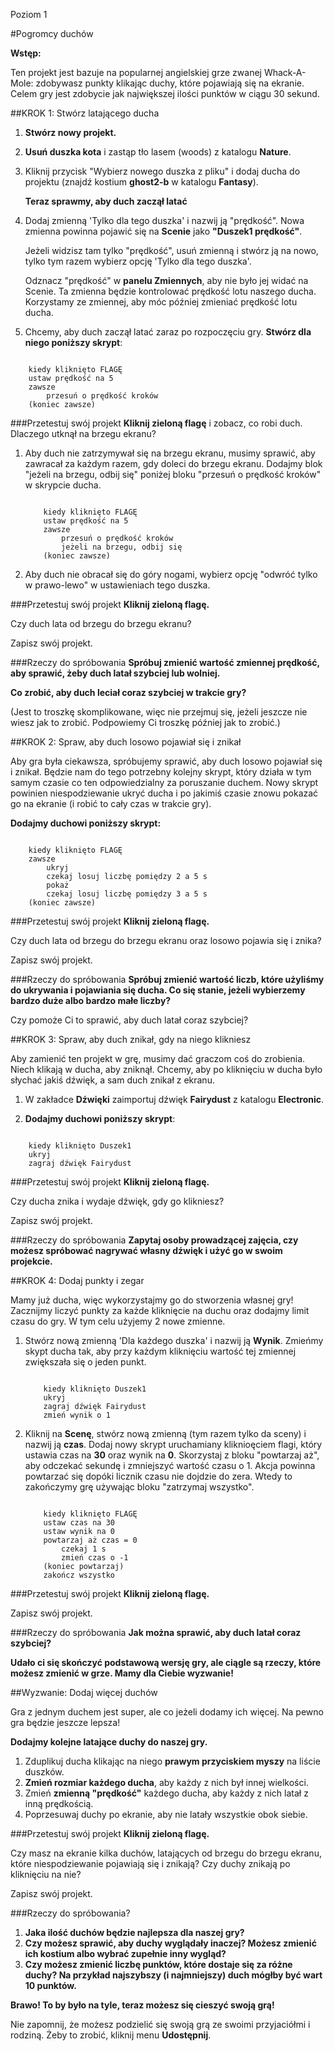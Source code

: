 Poziom 1

#Pogromcy duchów

__Wstęp:__

Ten projekt jest bazuje na popularnej angielskiej grze zwanej Whack-A-Mole: zdobywasz punkty klikając duchy, które pojawiają się na ekranie. Celem gry jest zdobycie jak największej ilości punktów w ciągu 30 sekund.

##KROK 1: Stwórz latającego ducha

1. __Stwórz nowy projekt.__
2. __Usuń duszka kota__ i zastąp tło lasem (woods) z katalogu __Nature__.
3. Kliknij przycisk "Wybierz nowego duszka z pliku" i dodaj ducha do projektu (znajdź kostium __ghost2-b__ w katalogu __Fantasy__).

    __Teraz sprawmy, aby duch zaczął latać__

4. Dodaj zmienną 'Tylko dla tego duszka' i nazwij ją "prędkość". Nowa zmienna powinna pojawić się na __Scenie__ jako __"Duszek1 prędkość"__.

    Jeżeli widzisz tam tylko "prędkość", usuń zmienną i stwórz ją na nowo, tylko tym razem wybierz opcję 'Tylko dla tego duszka'.

    Odznacz "prędkość" w __panelu Zmiennych__, aby nie było jej widać na Scenie. Ta zmienna będzie kontrolować prędkość lotu naszego ducha. Korzystamy ze zmiennej, aby móc później zmieniać prędkość lotu ducha.

5. Chcemy, aby duch zaczął latać zaraz po rozpoczęciu gry. __Stwórz dla niego poniższy skrypt__:

```scratch

	kiedy kliknięto FLAGĘ
	ustaw prędkość na 5
	zawsze
		przesuń o prędkość kroków
	(koniec zawsze)
```

###Przetestuj swój projekt
__Kliknij zieloną flagę__ i zobacz, co robi duch. Dlaczego utknął na brzegu ekranu?

1. Aby duch nie zatrzymywał się na brzegu ekranu, musimy sprawić, aby zawracał za każdym razem, gdy doleci do brzegu ekranu. Dodajmy blok "jeżeli na brzegu, odbij się" poniżej bloku "przesuń o prędkość kroków" w skrypcie ducha.

    ```scratch

        kiedy kliknięto FLAGĘ
        ustaw prędkość na 5
        zawsze
            przesuń o prędkość kroków
            jeżeli na brzegu, odbij się
        (koniec zawsze)
    ```

2. Aby duch nie obracał się do góry nogami, wybierz opcję "odwróć tylko w prawo-lewo" w ustawieniach tego duszka.

###Przetestuj swój projekt
__Kliknij zieloną flagę.__

Czy duch lata od brzegu do brzegu ekranu?

Zapisz swój projekt.

###Rzeczy do spróbowania
__Spróbuj zmienić wartość zmiennej prędkość, aby sprawić, żeby duch latał szybciej lub wolniej.__

__Co zrobić, aby duch leciał coraz szybciej w trakcie gry?__

(Jest to troszkę skomplikowane, więc nie przejmuj się, jeżeli jeszcze nie wiesz jak to zrobić. Podpowiemy Ci troszkę później jak to zrobić.)

##KROK 2: Spraw, aby duch losowo pojawiał się i znikał

Aby gra była ciekawsza, spróbujemy sprawić, aby duch losowo pojawiał się i znikał. Będzie nam do tego potrzebny kolejny skrypt, który działa w tym samym czasie co ten odpowiedzialny za poruszanie duchem. Nowy skrypt powinien niespodziewanie ukryć ducha i po jakimiś czasie znowu pokazać go na ekranie (i robić to cały czas w trakcie gry).

__Dodajmy duchowi poniższy skrypt:__

```scratch

	kiedy kliknięto FLAGĘ
	zawsze
		ukryj
		czekaj losuj liczbę pomiędzy 2 a 5 s
		pokaż
		czekaj losuj liczbę pomiędzy 3 a 5 s
	(koniec zawsze)
```
###Przetestuj swój projekt
__Kliknij zieloną flagę.__

Czy duch lata od brzegu do brzegu ekranu oraz losowo pojawia się i znika?

Zapisz swój projekt.

###Rzeczy do spróbowania
__Spróbuj zmienić wartość liczb, które użyliśmy do ukrywania i pojawiania się ducha. Co się stanie, jeżeli wybierzemy bardzo duże albo bardzo małe liczby?__

Czy pomoże Ci to sprawić, aby duch latał coraz szybciej?

##KROK 3: Spraw, aby duch znikał, gdy na niego klikniesz

Aby zamienić ten projekt w grę, musimy dać graczom coś do zrobienia. Niech klikają w ducha, aby zniknął. Chcemy, aby po kliknięciu w ducha było słychać jakiś dźwięk, a sam duch znikał z ekranu.

1. W zakładce __Dźwięki__ zaimportuj dźwięk __Fairydust__ z katalogu __Electronic__.

2. __Dodajmy duchowi poniższy skrypt__:

```scratch

	kiedy kliknięto Duszek1
	ukryj
	zagraj dźwięk Fairydust
```

###Przetestuj swój projekt
__Kliknij zieloną flagę.__

Czy ducha znika i wydaje dźwięk, gdy go klikniesz?

Zapisz swój projekt.

###Rzeczy do spróbowania
__Zapytaj osoby prowadzącej zajęcia, czy możesz spróbować nagrywać własny dźwięk i użyć go w swoim projekcie.__

##KROK 4: Dodaj punkty i zegar

Mamy już ducha, więc wykorzystajmy go do stworzenia własnej gry! Zacznijmy liczyć punkty za każde kliknięcie na duchu oraz dodajmy limit czasu do gry. W tym celu użyjemy 2 nowe zmienne.

1. Stwórz nową zmienną 'Dla każdego duszka' i nazwij ją __Wynik__. Zmieńmy skypt ducha tak, aby przy każdym kliknięciu wartość tej zmiennej zwiększała się o jeden punkt.

    ```scratch

        kiedy kliknięto Duszek1
        ukryj
        zagraj dźwięk Fairydust
        zmień wynik o 1
    ```

2. Kliknij na __Scenę__, stwórz nową zmienną (tym razem tylko da sceny) i nazwij ją __czas__. Dodaj nowy skrypt uruchamiany kliknioęciem flagi, który ustawia czas na __30__ oraz wynik na __0__. Skorzystaj z bloku "powtarzaj aż", aby odczekać sekundę i zmniejszyć wartość czasu o 1. Akcja powinna powtarzać się dopóki licznik czasu nie dojdzie do zera. Wtedy to zakończymy grę używając bloku "zatrzymaj wszystko".

    ```scratch

        kiedy kliknięto FLAGĘ
        ustaw czas na 30
        ustaw wynik na 0
        powtarzaj aż czas = 0
            czekaj 1 s
            zmień czas o -1
        (koniec powtarzaj)
        zakończ wszystko
    ```

###Przetestuj swój projekt
__Kliknij zieloną flagę.__

Zapisz swój projekt.

###Rzeczy do spróbowania
__Jak można sprawić, aby duch latał coraz szybciej?__

__Udało ci się skończyć podstawową wersję gry, ale ciągle są rzeczy, które możesz zmienić w grze. Mamy dla Ciebie wyzwanie!__

##Wyzwanie: Dodaj więcej duchów

Gra z jednym duchem jest super, ale co jeżeli dodamy ich więcej. Na pewno gra będzie jeszcze lepsza!

__Dodajmy kolejne latające duchy do naszej gry.__

1. Zduplikuj ducha klikając na niego __prawym przyciskiem myszy__ na liście duszków.
2. __Zmień rozmiar każdego ducha__, aby każdy z nich był innej wielkości.
3. Zmień __zmienną "prędkość"__ każdego ducha, aby każdy z nich latał z inną prędkością.
4. Poprzesuwaj duchy po ekranie, aby nie latały wszystkie obok siebie.

###Przetestuj swój projekt
__Kliknij zieloną flagę.__

Czy masz na ekranie kilka duchów, latających od brzegu do brzegu ekranu, które niespodziewanie pojawiają się i znikają? Czy duchy znikają po kliknięciu na nie?

Zapisz swój projekt.

###Rzeczy do spróbowania?

1. __Jaka ilość duchów będzie najlepsza dla naszej gry?__
2. __Czy możesz sprawić, aby duchy wyglądały inaczej? Możesz zmienić ich kostium albo wybrać zupełnie inny wygląd?__
3. __Czy możesz zmienić liczbę punktów, które dostaje się za różne duchy? Na przykład najszybszy (i najmniejszy) duch mógłby być wart 10 punktów.__

__Brawo! To by było na tyle, teraz możesz się cieszyć swoją grą!__

Nie zapomnij, że możesz podzielić się swoją grą ze swoimi przyjaciółmi i rodziną. Żeby to zrobić, kliknij menu __Udostępnij__.
